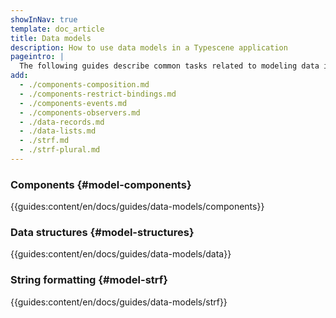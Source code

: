 ```yaml
---
showInNav: true
template: doc_article
title: Data models
description: How to use data models in a Typescene application
pageintro: |
  The following guides describe common tasks related to modeling data in your application.
add:
  - ./components-composition.md
  - ./components-restrict-bindings.md
  - ./components-events.md
  - ./components-observers.md
  - ./data-records.md
  - ./data-lists.md
  - ./strf.md
  - ./strf-plural.md
---
```


### Components {#model-components}

{{guides:content/en/docs/guides/data-models/components}}

### Data structures {#model-structures}

{{guides:content/en/docs/guides/data-models/data}}

### String formatting {#model-strf}

{{guides:content/en/docs/guides/data-models/strf}}

